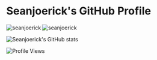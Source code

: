 
# Seanjoerick's GitHub Profile

<p><img align="left" src="https://github-readme-stats.vercel.app/api/top-langs?username=seanjoerick&show_icons=true&locale=en&layout=compact" alt="seanjoerick" /></p>

<p><img align="center" src="https://github-readme-streak-stats.herokuapp.com/?user=seanjoerick&" alt="seanjoerick" /></p>

![Seanjoerick's GitHub stats](https://github-readme-stats.vercel.app/api?username=seanjoerick&show_icons=true&theme=dark)

![Profile Views](https://komarev.com/ghpvc/?username=seanjoerick&color=green)
